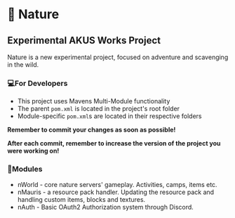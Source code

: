 # 🌿 Nature
## Experimental AKUS Works Project

Nature is a new experimental project, focused on adventure and scavenging in the wild.

### 💻For Developers

- This project uses Mavens Multi-Module functionality
- The parent `pom.xml` is located in the project's root folder
- Module-specific `pom.xml`s are located in their respective folders

**Remember to commit your changes as soon as possible!**

**After each commit, remember to increase the version of the project you were working on!**

### 🔌Modules

- nWorld - core nature servers' gameplay. Activities, camps, items etc.
- nMauris - a resource pack handler. Updating the resource pack and handling custom items, blocks and textures.
- nAuth - Basic OAuth2 Authorization system through Discord.
